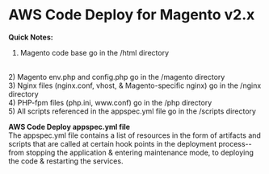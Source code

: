 # AWS Code Deploy for Magento v2.x

<b>Quick Notes:</b>

1) Magento code base go in the /html directory
<br>
2) Magento env.php and config.php go in the /magento directory
<br>
3) Nginx files (nginx.conf, vhost, & Magento-specific nginx) go in the /nginx directory
<br>
4) PHP-fpm files (php.ini, www.conf) go in the /php directory
<br>
5) All scripts referenced in the appspec.yml file go in the /scripts directory
<br>

<b>AWS Code Deploy appspec.yml file</b>
<br>
The appspec.yml file contains a list of resources in the form of artifacts and scripts that are called at certain hook points in the deployment process-- from stopping the application & entering maintenance mode, to deploying the code & restarting the services.
